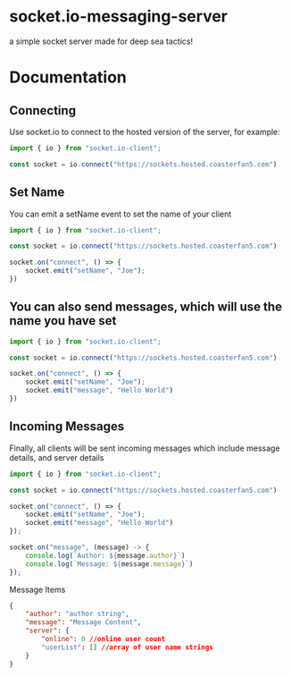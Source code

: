 # socket.io-messaging-server
a simple socket server made for deep sea tactics!


# Documentation

## Connecting
Use socket.io to connect to the hosted version of the server, for example: 

```ts
import { io } from "socket.io-client";

const socket = io.connect("https://sockets.hosted.coasterfan5.com")

```

## Set Name
You can emit a setName event to set the name of your client
```ts
import { io } from "socket.io-client";

const socket = io.connect("https://sockets.hosted.coasterfan5.com")

socket.on("connect", () => {
    socket.emit("setName", "Joe");
})

```

## You can also send messages, which will use the name you have set
```ts
import { io } from "socket.io-client";

const socket = io.connect("https://sockets.hosted.coasterfan5.com")

socket.on("connect", () => {
    socket.emit("setName", "Joe");
    socket.emit("message", "Hello World")
})
```

## Incoming Messages
Finally, all clients will be sent incoming messages which include message details, and server details
```ts
import { io } from "socket.io-client";

const socket = io.connect("https://sockets.hosted.coasterfan5.com")

socket.on("connect", () => {
    socket.emit("setName", "Joe");
    socket.emit("message", "Hello World")
});

socket.on("message", (message) -> {
    console.log(`Author: ${message.author}`)
    console.log(`Message: ${message.message}`)
});
```

Message Items
```JSON
{
    "author": "author string",
    "message": "Message Content", 
    "server": {
        "online": 0 //online user count
        "userList": [] //array of user name strings
    }
}
```


